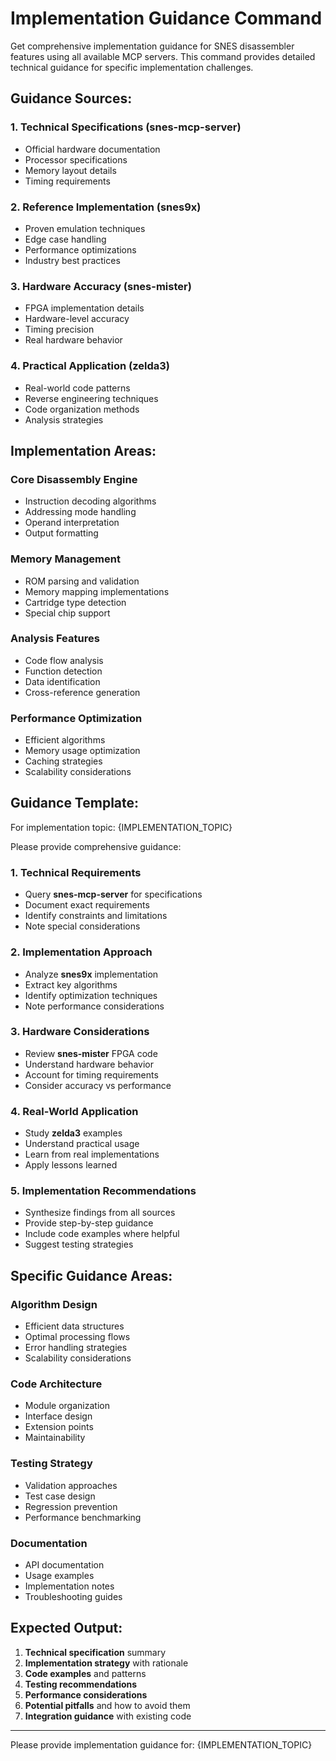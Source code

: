 # Implementation Guidance Command

Get comprehensive implementation guidance for SNES disassembler features using all available MCP servers. This command provides detailed technical guidance for specific implementation challenges.

## Guidance Sources:

### 1. Technical Specifications (snes-mcp-server)
- Official hardware documentation
- Processor specifications
- Memory layout details
- Timing requirements

### 2. Reference Implementation (snes9x)
- Proven emulation techniques
- Edge case handling
- Performance optimizations
- Industry best practices

### 3. Hardware Accuracy (snes-mister)
- FPGA implementation details
- Hardware-level accuracy
- Timing precision
- Real hardware behavior

### 4. Practical Application (zelda3)
- Real-world code patterns
- Reverse engineering techniques
- Code organization methods
- Analysis strategies

## Implementation Areas:

### Core Disassembly Engine
- Instruction decoding algorithms
- Addressing mode handling
- Operand interpretation
- Output formatting

### Memory Management
- ROM parsing and validation
- Memory mapping implementations
- Cartridge type detection
- Special chip support

### Analysis Features
- Code flow analysis
- Function detection
- Data identification
- Cross-reference generation

### Performance Optimization
- Efficient algorithms
- Memory usage optimization
- Caching strategies
- Scalability considerations

## Guidance Template:

For implementation topic: {IMPLEMENTATION_TOPIC}

Please provide comprehensive guidance:

### 1. Technical Requirements
- Query **snes-mcp-server** for specifications
- Document exact requirements
- Identify constraints and limitations
- Note special considerations

### 2. Implementation Approach
- Analyze **snes9x** implementation
- Extract key algorithms
- Identify optimization techniques
- Note performance considerations

### 3. Hardware Considerations
- Review **snes-mister** FPGA code
- Understand hardware behavior
- Account for timing requirements
- Consider accuracy vs performance

### 4. Real-World Application
- Study **zelda3** examples
- Understand practical usage
- Learn from real implementations
- Apply lessons learned

### 5. Implementation Recommendations
- Synthesize findings from all sources
- Provide step-by-step guidance
- Include code examples where helpful
- Suggest testing strategies

## Specific Guidance Areas:

### Algorithm Design
- Efficient data structures
- Optimal processing flows
- Error handling strategies
- Scalability considerations

### Code Architecture
- Module organization
- Interface design
- Extension points
- Maintainability

### Testing Strategy
- Validation approaches
- Test case design
- Regression prevention
- Performance benchmarking

### Documentation
- API documentation
- Usage examples
- Implementation notes
- Troubleshooting guides

## Expected Output:

1. **Technical specification** summary
2. **Implementation strategy** with rationale
3. **Code examples** and patterns
4. **Testing recommendations**
5. **Performance considerations**
6. **Potential pitfalls** and how to avoid them
7. **Integration guidance** with existing code

---

Please provide implementation guidance for: {IMPLEMENTATION_TOPIC}